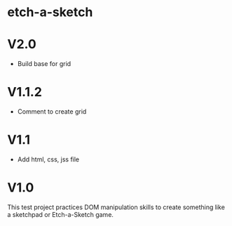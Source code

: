# etch-a-sketch
<h1>V2.0</h1>
<ul>
<li> Build base for grid
</li>
</ul>

<h1>V1.1.2</h1>
<ul>
<li> Comment to create grid
</li>
</ul>

<h1>V1.1</h1>
<ul>
<li> Add html, css, jss file
</li>
</ul>

<h1>V1.0</h1>
This test project practices DOM manipulation skills to create something like a sketchpad or Etch-a-Sketch game. 